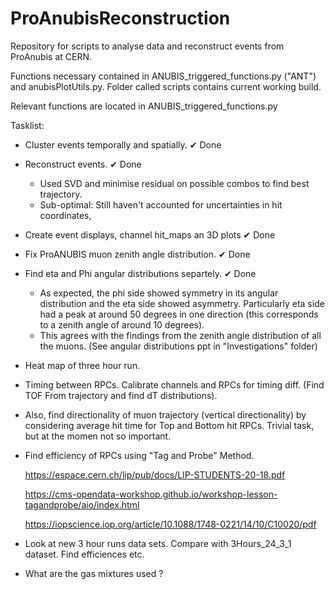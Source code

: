 # ProAnubisReconstruction
Repository for scripts to analyse data and reconstruct events from ProAnubis at CERN.

Functions necessary contained in ANUBIS_triggered_functions.py ("ANT") and anubisPlotUtils.py. Folder called scripts contains current working build.

Relevant functions are located in ANUBIS_triggered_functions.py

Tasklist:

- Cluster events temporally and spatially. ✔ Done
  
- Reconstruct events. ✔ Done
    - Used SVD and minimise residual on possible combos to find best trajectory.
    - Sub-optimal: Still haven't accounted for uncertainties in hit coordinates,
 
- Create event displays, channel hit_maps an 3D plots ✔ Done

- Fix ProANUBIS muon zenith angle distribution. ✔ Done

- Find eta and Phi angular distributions separtely. ✔ Done
  - As expected, the phi side showed symmetry in its angular distribution and the eta side showed asymmetry. Particularly eta side had a peak at around 50 degrees in one direction (this corresponds to a zenith angle of around 10 degrees).
  - This agrees with the findings from the zenith angle distribution of all the muons. (See angular distributions ppt in "Investigations" folder)
  
-  Heat map of three hour run.

-  Timing between RPCs. Calibrate channels and RPCs for timing diff. (Find TOF From trajectory and find dT distributions).
-  Also, find directionality of muon trajectory (vertical directionality) by considering average hit time for Top and Bottom hit RPCs. Trivial task, but at the momen not so important.
  
-  Find efficiency of RPCs using "Tag and Probe" Method.
  
   https://espace.cern.ch/lip/pub/docs/LIP-STUDENTS-20-18.pdf
   
   https://cms-opendata-workshop.github.io/workshop-lesson-tagandprobe/aio/index.html

   https://iopscience.iop.org/article/10.1088/1748-0221/14/10/C10020/pdf
   
-  Look at new 3 hour runs data sets. Compare with 3Hours_24_3_1 dataset. Find efficiences etc.

- What are the gas mixtures used ?
